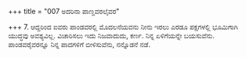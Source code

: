 +++
title = "007 ಅದರಿನಾ ಪಾಣ್ಡವರಲೈವರ"

+++
7. ಆದ್ದರಿಂದ ಐವರು ಪಾಂಡವರಲ್ಲಿ ಮೊದಲನೆಯವನು ನೀನು ಇರಲು ಎರಡೂ ಪಕ್ಷಗಳಲ್ಲಿ ಭೂಮಿಗಾಗಿ ಯುದ್ಧವು ಅವಶ್ಯವಿಲ್ಲ. ವಿಚಾರಿಸಲು ಇದು ನಿಜವಾದುದು, ಕರ್ಣ. ನಿನ್ನ ಏಳಿಗೆಯನ್ನೇ ಬಯಸುವೆನು. ಪಾಂಡವರೈವರನ್ನೂ ನಿನ್ನ ಪಾದಗಳಿಗೆ ಬೀಳಿಸುವೆನು, ನನ್ನೊಡನೆ ನಡೆ.